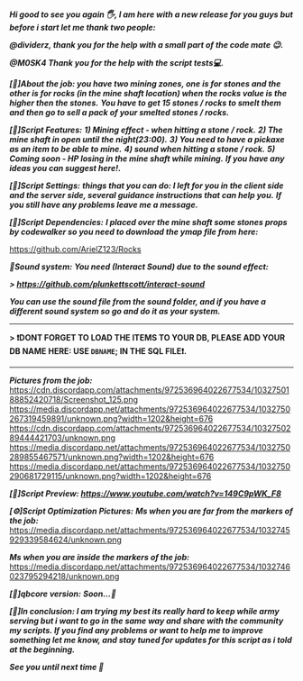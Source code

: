 ***Hi good to see you again :raised_hand_with_fingers_splayed:, I am here with a new release for you guys but before i start let me thank two people:***

***@dividerz, thank you for the help with a small part of the code mate :wink:.***

***@M0SK4 Thank you for the help with the script tests💻.***

***[📕]About the job: you have two mining zones, one is for stones and the other is for rocks (in the mine shaft location) when the rocks value is the higher then the stones.***
***You have to get 15 stones / rocks to smelt them and then go to sell a pack of your smelted stones / rocks.***

***[📕]Script Features:***
***1) Mining effect - when hitting a stone / rock.***
***2) The mine shaft in open until the night(23:00).***
***3) You need to have a pickaxe as an item to be able to mine.***
***4) sound when hitting a stone / rock.***
***5) Coming soon - HP losing in the mine shaft while mining.***
***If you have any ideas you can suggest here!.***

***[📕]Script Settings:***
***things that you can do: I left for you in the client side and the server side, several guidance instructions that can help you.***
***If you still have any problems leave me a message.***

***[📕]Script Dependencies:***
***I placed over the mine shaft some stones props by codewalker so you need to download the ymap file from here:***

https://github.com/ArielZ123/Rocks

***📣Sound system:***
***You need (Interact Sound) due to the sound effect:***

***> https://github.com/plunkettscott/interact-sound***

***You can use the sound file from the sound folder, and if you have a different sound system so go and do it as your system.***

***

**> ❗️DONT FORGET TO LOAD THE ITEMS TO YOUR DB, PLEASE ADD YOUR DB NAME HERE: USE `DBNAME`; IN THE SQL FILE❗️.**

***

***Pictures from the job:***
https://cdn.discordapp.com/attachments/972536964022677534/1032750188852420718/Screenshot_125.png
https://media.discordapp.net/attachments/972536964022677534/1032750267319459891/unknown.png?width=1202&height=676
https://cdn.discordapp.com/attachments/972536964022677534/1032750289444421703/unknown.png
https://media.discordapp.net/attachments/972536964022677534/1032750289855467571/unknown.png?width=1202&height=676
https://media.discordapp.net/attachments/972536964022677534/1032750290681729115/unknown.png?width=1202&height=676

***[📕]Script Preview: https://www.youtube.com/watch?v=149C9pWK_F8***

***[⚙️]Script Optimization Pictures:***
***Ms when you are far from the markers of the job:*** 
https://media.discordapp.net/attachments/972536964022677534/1032745929339584624/unknown.png

***Ms when you are inside the markers of the job:*** 
https://media.discordapp.net/attachments/972536964022677534/1032746023795294218/unknown.png

***[🔎]qbcore version:***
***Soon...📏***

***[📕]In conclusion: I am trying my best its really hard to keep while army serving but i want to go in the same way and share with the community my scripts.
 If you find any problems or want to help me to improve something let me know, and stay tuned for updates for this script as i told at the beginning.***

***See you until next time :wave:***
